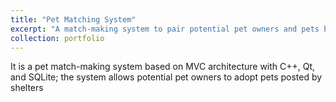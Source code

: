 ```yaml
---
title: "Pet Matching System"
excerpt: "A match-making system to pair potential pet owners and pets based on C++ and Qt. <br/><br/><img src='/images/demo.gif'>"
collection: portfolio
---
```


It is a pet match-making system based on MVC architecture with C++, Qt, and SQLite; the system allows potential pet owners to adopt pets posted by shelters